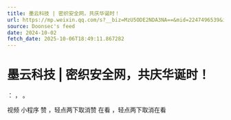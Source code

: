 ```yaml
---
title: 墨云科技 | 密织安全网，共庆华诞时！
url: https://mp.weixin.qq.com/s?__biz=MzU5ODE2NDA3NA==&mid=2247496539&idx=1&sn=731d6ff2bcb145fed1d1a0a17a650897
source: Doonsec's feed
date: 2024-10-02
fetch_date: 2025-10-06T18:49:11.867282
---
```


# 墨云科技 | 密织安全网，共庆华诞时！

：
，
。

视频
小程序
赞
，轻点两下取消赞
在看
，轻点两下取消在看